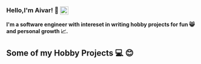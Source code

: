 ### Hello,I'm Aivar! 👋 [<img align="center" alt="aivaraleksiev | LinkedIn" width="22px" src="https://cdn.jsdelivr.net/npm/simple-icons@v3/icons/linkedin.svg" />][linkedin]
**I'm a software engineer with intereset in writing hobby projects for fun :smile_cat: and personal growth :chart_with_upwards_trend:.**


## Some of my Hobby Projects ‍:computer:  :blush:



[linkedin]: https://bg.linkedin.com/in/aivar-aleksiev-088463214
